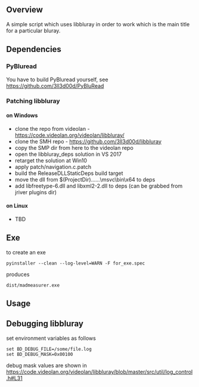## Overview

A simple script which uses libbluray in order to work which is the main title for a particular bluray.

## Dependencies

### PyBluread 

You have to build PyBluread yourself, see https://github.com/3ll3d00d/PyBluRead

### Patching libbluray 

#### on Windows

* clone the repo from videolan - https://code.videolan.org/videolan/libbluray/
* clone the SMH repo - https://github.com/3ll3d00d/libbluray
* copy the SMP dir from here to the videolan repo
* open the libbluray_deps solution in VS 2017
* retarget the solution at Win10
* apply patch/navigation.c.patch 
* build the ReleaseDLLStaticDeps build target
* move the dll from $(ProjectDir)..\..\..\msvc\bin\x64 to deps
* add libfreetype-6.dll and libxml2-2.dll to deps (can be grabbed from jriver plugins dir)

#### on Linux

* TBD  

## Exe

to create an exe

    pyinstaller --clean --log-level=WARN -F for_exe.spec
    
produces 

    dist/madmeasurer.exe
    
## Usage



## Debugging libbluray

set environment variables as follows

    set BD_DEBUG_FILE=/some/file.log
    set BD_DEBUG_MASK=0x00100
    
debug mask values are shown in https://code.videolan.org/videolan/libbluray/blob/master/src/util/log_control.h#L31

